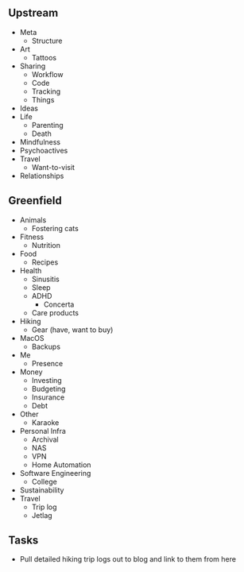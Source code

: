 ## Upstream

- Meta
  - Structure
- Art
  - Tattoos
- Sharing
  - Workflow
  - Code
  - Tracking
  - Things
- Ideas
- Life
  - Parenting
  - Death
- Mindfulness
- Psychoactives
- Travel
  - Want-to-visit
- Relationships

## Greenfield

- Animals
  - Fostering cats
- Fitness
  - Nutrition
- Food
  - Recipes
- Health
  - Sinusitis
  - Sleep
  - ADHD
    - Concerta
  - Care products
- Hiking
  - Gear (have, want to buy)
- MacOS
  - Backups
- Me
  - Presence
- Money
  - Investing
  - Budgeting
  - Insurance
  - Debt
- Other
  - Karaoke
- Personal Infra
  - Archival
  - NAS
  - VPN
  - Home Automation
- Software Engineering
  - College
- Sustainability
- Travel
  - Trip log
  - Jetlag

## Tasks
- Pull detailed hiking trip logs out to blog and link to them from here